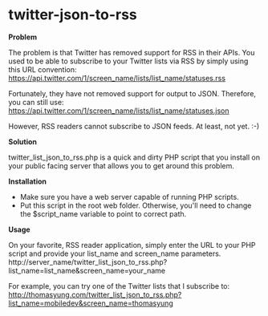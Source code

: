 twitter-json-to-rss
===================

**Problem**

The problem is that Twitter has removed support for RSS in their APIs. You used to be able to subscribe to your Twitter lists via RSS by simply using this URL convention: 
https://api.twitter.com/1/screen_name/lists/list_name/statuses.rss

Fortunately, they have not removed support for output to JSON. Therefore, you can still use: 
https://api.twitter.com/1/screen_name/lists/list_name/statuses.json

However, RSS readers cannot subscribe to JSON feeds. At least, not yet. :-)

**Solution**

twitter_list_json_to_rss.php is a quick and dirty PHP script that you install on your public facing server that allows you to get around this problem.

**Installation**

* Make sure you have a web server capable of running PHP scripts.
* Put this script in the root web folder. Otherwise, you'll need to change the $script_name variable to point to correct path.

**Usage**

On your favorite, RSS reader application, simply enter the URL to your PHP script and provide your list_name and screen_name parameters.
http://server_name/twitter_list_json_to_rss.php?list_name=list_name&screen_name=your_name

For example, you can try one of the Twitter lists that I subscribe to: 
http://thomasyung.com/twitter_list_json_to_rss.php?list_name=mobiledev&screen_name=thomasyung

